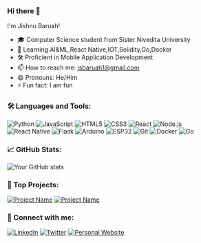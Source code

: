 ### Hi there 👋

I'm Jishnu Baruah!

- 🎓 Computer Science student from Sister Nivedita University
- 🌱 Learning AI&ML,React Native,IOT,Solidity,Go,Docker
- 🛠️ Proficient in Mobile Application Development
- 📫 How to reach me: jsbaruah1@gmail.com
- 😄 Pronouns: He/Him
- ⚡ Fun fact: I am fun

### 🛠️ Languages and Tools:

![Python](https://img.shields.io/badge/-Python-000?&logo=Python)
![JavaScript](https://img.shields.io/badge/-JavaScript-000?&logo=JavaScript)
![HTML5](https://img.shields.io/badge/-HTML5-000?&logo=HTML5)
![CSS3](https://img.shields.io/badge/-CSS3-000?&logo=CSS3&logoColor=1572B6)
![React](https://img.shields.io/badge/-React-000?&logo=React)
![Node.js](https://img.shields.io/badge/-Node.js-000?&logo=node.js)
![React Native](https://img.shields.io/badge/-React%20Native-000?&logo=React)
![Flask](https://img.shields.io/badge/-Flask-000?&logo=Flask)
![Arduino](https://img.shields.io/badge/-Arduino-000?&logo=Arduino)
![ESP32](https://img.shields.io/badge/-ESP32-000?&logo=espressif)
![Git](https://img.shields.io/badge/-Git-000?&logo=git)
![Docker](https://img.shields.io/badge/-Docker-000?&logo=Docker)
![Go](https://img.shields.io/badge/-Go-000?&logo=Go)

### 📈 GitHub Stats:

![Your GitHub stats](https://github-readme-stats.vercel.app/api?username=jishnu-baruah&show_icons=true&theme=radical)

### 🚀 Top Projects:

[![Project Name](https://github-readme-stats.vercel.app/api/pin/?username=yourusername&repo=projectname&theme=radical)](https://github.com/yourusername/projectname)
[![Project Name](https://github-readme-stats.vercel.app/api/pin/?username=yourusername&repo=projectname&theme=radical)](https://github.com/yourusername/projectname)

### 🔗 Connect with me:

[![LinkedIn](https://img.shields.io/badge/-LinkedIn-000?&logo=LinkedIn)](https://www.linkedin.com/in/yourlinkedin)
[![Twitter](https://img.shields.io/badge/-Twitter-000?&logo=Twitter)](https://twitter.com/yourtwitter)
[![Personal Website](https://img.shields.io/badge/-Website-000?&logo=Web)](https://yourwebsite.com)

